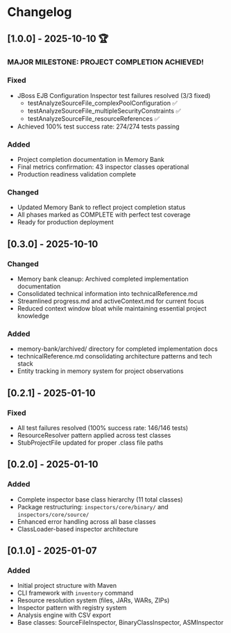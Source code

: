 # Changelog

## [1.0.0] - 2025-10-10 🏆
### MAJOR MILESTONE: PROJECT COMPLETION ACHIEVED!
### Fixed
- JBoss EJB Configuration Inspector test failures resolved (3/3 fixed)
  - testAnalyzeSourceFile_complexPoolConfiguration ✅
  - testAnalyzeSourceFile_multipleSecurityConstraints ✅  
  - testAnalyzeSourceFile_resourceReferences ✅
- Achieved 100% test success rate: 274/274 tests passing

### Added
- Project completion documentation in Memory Bank
- Final metrics confirmation: 43 inspector classes operational
- Production readiness validation complete

### Changed  
- Updated Memory Bank to reflect project completion status
- All phases marked as COMPLETE with perfect test coverage
- Ready for production deployment

## [0.3.0] - 2025-10-10
### Changed
- Memory bank cleanup: Archived completed implementation documentation
- Consolidated technical information into technicalReference.md
- Streamlined progress.md and activeContext.md for current focus
- Reduced context window bloat while maintaining essential project knowledge

### Added
- memory-bank/archived/ directory for completed implementation docs
- technicalReference.md consolidating architecture patterns and tech stack
- Entity tracking in memory system for project observations

## [0.2.1] - 2025-01-10
### Fixed
- All test failures resolved (100% success rate: 146/146 tests)
- ResourceResolver pattern applied across test classes
- StubProjectFile updated for proper .class file paths

## [0.2.0] - 2025-01-10
### Added
- Complete inspector base class hierarchy (11 total classes)
- Package restructuring: `inspectors/core/binary/` and `inspectors/core/source/`
- Enhanced error handling across all base classes
- ClassLoader-based inspector architecture

## [0.1.0] - 2025-01-07
### Added
- Initial project structure with Maven
- CLI framework with `inventory` command
- Resource resolution system (files, JARs, WARs, ZIPs)
- Inspector pattern with registry system
- Analysis engine with CSV export
- Base classes: SourceFileInspector, BinaryClassInspector, ASMInspector
